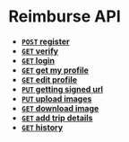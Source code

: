 # Reimburse API

- **[<code>POST</code> register](https://github.com/poojapauskar/reimburse_admin/blob/master/docs/register.md)**
- **[<code>GET</code> verify](https://github.com/poojapauskar/reimburse_admin/blob/master/docs/verify.md)**
- **[<code>GET</code> login](https://github.com/poojapauskar/reimburse_admin/blob/master/docs/login.md)**
- **[<code>GET</code> get my profile](https://github.com/poojapauskar/reimburse_admin/blob/master/docs/get_my_profile.md)**
- **[<code>GET</code> edit profile](https://github.com/poojapauskar/reimburse_admin/blob/master/docs/edit_profile.md)**
- **[<code>PUT</code> getting signed url](https://github.com/poojapauskar/reimburse_admin/blob/master/docs/get_signed_url.md)**
- **[<code>PUT</code> upload images](https://github.com/poojapauskar/reimburse_admin/blob/master/docs/upload_image.md)**
- **[<code>GET</code> download image](https://github.com/poojapauskar/reimburse_admin/blob/master/docs/download.md)**
- **[<code>GET</code> add trip details](https://github.com/poojapauskar/reimburse_admin/blob/master/docs/add_trip_details.md)**
- **[<code>GET</code> history](https://github.com/poojapauskar/reimburse_admin/blob/master/docs/history.md)**
